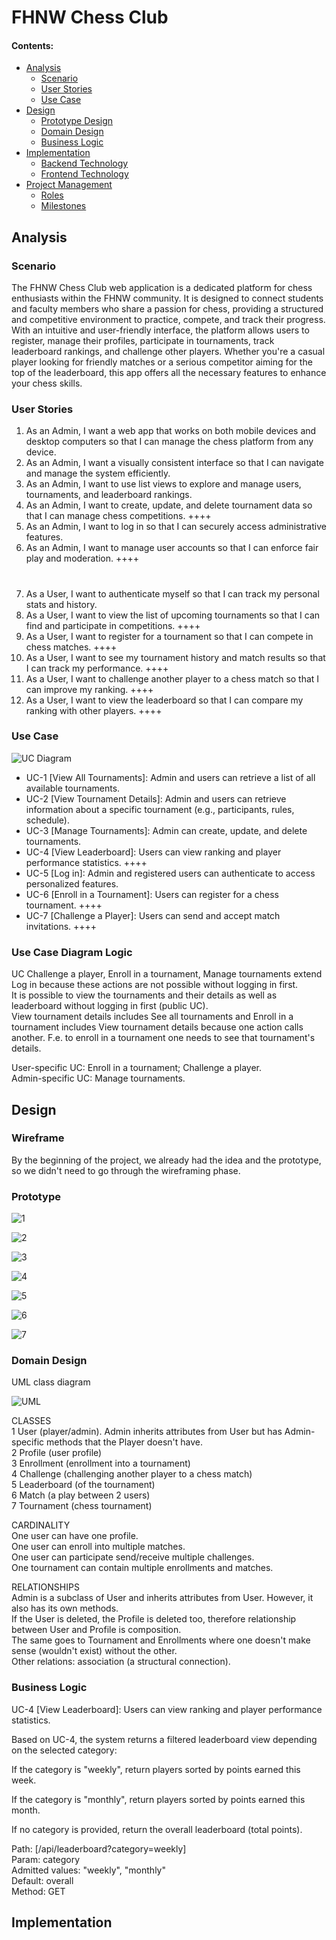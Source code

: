 # FHNW Chess Club

#### Contents:
- [Analysis](#analysis)
  - [Scenario](#scenario)
  - [User Stories](#user-stories)
  - [Use Case](#use-case)
- [Design](#design)
  - [Prototype Design](#prototype-design)
  - [Domain Design](#domain-design)
  - [Business Logic](#business-logic)
- [Implementation](#implementation)
  - [Backend Technology](#backend-technology)
  - [Frontend Technology](#frontend-technology)
- [Project Management](#project-management)
  - [Roles](#roles)
  - [Milestones](#milestones)


## Analysis

### Scenario
The FHNW Chess Club web application is a dedicated platform for chess enthusiasts within the FHNW community. It is designed to connect students and faculty members who share a passion for chess, providing a structured and competitive environment to practice, compete, and track their progress.
With an intuitive and user-friendly interface, the platform allows users to register, manage their profiles, participate in tournaments, track leaderboard rankings, and challenge other players. Whether you're a casual player looking for friendly matches or a serious competitor aiming for the top of the leaderboard, this app offers all the necessary features to enhance your chess skills.

### User Stories
1. As an Admin, I want a web app that works on both mobile devices and desktop computers so that I can manage the chess platform from any device.
2. As an Admin, I want a visually consistent interface so that I can navigate and manage the system efficiently.
3. As an Admin, I want to use list views to explore and manage users, tournaments, and leaderboard rankings.
4. As an Admin, I want to create, update, and delete tournament data so that I can manage chess competitions. ++++
5. As an Admin, I want to log in so that I can securely access administrative features.
6. As an Admin, I want to manage user accounts so that I can enforce fair play and moderation. ++++
#
7. As a User, I want to authenticate myself so that I can track my personal stats and history.
8. As a User, I want to view the list of upcoming tournaments so that I can find and participate in competitions. ++++
9. As a User, I want to register for a tournament so that I can compete in chess matches. ++++
10. As a User, I want to see my tournament history and match results so that I can track my performance. ++++
11. As a User, I want to challenge another player to a chess match so that I can improve my ranking. ++++
12. As a User, I want to view the leaderboard so that I can compare my ranking with other players. ++++

### Use Case
![UC Diagram](https://github.com/user-attachments/assets/bad73462-5870-43f8-8364-d0504bdfd1ea)

- UC-1 [View All Tournaments]: Admin and users can retrieve a list of all available tournaments.
- UC-2 [View Tournament Details]: Admin and users can retrieve information about a specific tournament (e.g., participants, rules, schedule).
- UC-3 [Manage Tournaments]: Admin can create, update, and delete tournaments. 
- UC-4 [View Leaderboard]: Users can view ranking and player performance statistics. ++++
- UC-5 [Log in]: Admin and registered users can authenticate to access personalized features.
- UC-6 [Enroll in a Tournament]: Users can register for a chess tournament. ++++
- UC-7 [Challenge a Player]: Users can send and accept match invitations. ++++

### Use Case Diagram Logic
UC Challenge a player, Enroll in a tournament, Manage tournaments extend Log in because these actions are not possible without logging in first.<br>
It is possible to view the tournaments and their details as well as leaderboard without logging in first (public UC). <br>
View tournament details includes See all tournaments and Enroll in a tournament includes View tournament details because one action calls another. F.e. to enroll in a tournament one needs to see that tournament's details. <br>

User-specific UC: Enroll in a tournament; Challenge a player. <br>
Admin-specific UC: Manage tournaments.


## Design

### Wireframe
By the beginning of the project, we already had the idea and the prototype, so we didn't need to go through the wireframing phase.

### Prototype
![1](https://github.com/user-attachments/assets/b37bd075-5466-42b1-92b7-e4619d0cd4dd)

![2](https://github.com/user-attachments/assets/0262f6c2-2b00-437e-a3c0-1e0d47bc942b)

![3](https://github.com/user-attachments/assets/2726db40-5f2f-4a06-861c-1667c859f47e)

![4](https://github.com/user-attachments/assets/ee8ab9b1-6bd1-49fd-b3d2-35e9948ff1d6)

![5](https://github.com/user-attachments/assets/c66682e3-5ae6-4326-8ab1-8d7094e0d354)

![6](https://github.com/user-attachments/assets/bb959b5c-73eb-4998-bcac-bc544a000f06)

![7](https://github.com/user-attachments/assets/ab871b53-695b-463f-a7f7-29f15b3c4eb7)

### Domain Design
UML class diagram

![UML   ](https://github.com/user-attachments/assets/2aebdcd1-5db6-4793-80bf-7217504e1e4c)

CLASSES <br>
1 User (player/admin). Admin inherits attributes from User but has Admin-specific methods that the Player doesn't have. <br>
2 Profile (user profile) <br>
3 Enrollment (enrollment into a tournament) <br>
4 Challenge (challenging another player to a chess match) <br>
5 Leaderboard (of the tournament) <br>
6 Match (a play between 2 users) <br>
7 Tournament (chess tournament) <br>

CARDINALITY <br>
One user can have one profile. <br>
One user can enroll into multiple matches. <br>
One user can participate send/receive multiple challenges. <br>
One tournament can contain multiple enrollments and matches. <br>

RELATIONSHIPS <br>
Admin is a subclass of User and inherits attributes from User. However, it also has its own methods. <br>
If the User is deleted, the Profile is deleted too, therefore relationship between User and Profile is composition. <br>
The same goes to Tournament and Enrollments where one doesn't make sense (wouldn't exist) without the other. <br>
Other relations: association (a structural connection). <br>

### Business Logic
UC-4 [View Leaderboard]: Users can view ranking and player performance statistics. <br>

Based on UC-4, the system returns a filtered leaderboard view depending on the selected category: <br>

If the category is "weekly", return players sorted by points earned this week. <br>

If the category is "monthly", return players sorted by points earned this month. <br>

If no category is provided, return the overall leaderboard (total points). <br>

Path: [/api/leaderboard?category=weekly] <br>
Param: category  <br>
Admitted values: "weekly", "monthly"  <br>
Default: overall <br>
Method: GET <br>


## Implementation






